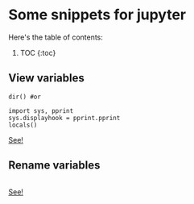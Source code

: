# Some snippets for jupyter

Here's the table of contents:

1. TOC
{:toc}

## View variables

```
dir() #or

import sys, pprint
sys.displayhook = pprint.pprint
locals()
```

[See!](https://www.wrighters.io/how-to-view-all-your-variables-in-a-jupyter-notebook/)

## Rename variables

```

```

[See!](https://stackoverflow.com/questions/50177616/renaming-a-variable-everywhere-in-jupyter-notebook)







